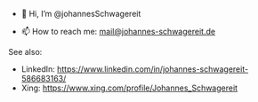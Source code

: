 - 👋 Hi, I’m @johannesSchwagereit

- 📫 How to reach me: mail@johannes-schwagereit.de

See also: 
- LinkedIn: https://www.linkedin.com/in/johannes-schwagereit-586683163/
- Xing: https://www.xing.com/profile/Johannes_Schwagereit

<!---
johannesSchwagereit/johannesSchwagereit is a ✨ special ✨ repository because its `README.md` (this file) appears on your GitHub profile.
You can click the Preview link to take a look at your changes.
--->
